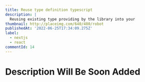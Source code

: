 ```yaml
---
title: Reuse type definition typescript
description: |
  Reusing existing type providing by the library into your
thumbnail: http://placeimg.com/640/480/robot
publishedAt: '2022-06-25T17:34:09.275Z'
label:
  - nextjs
  - react
commentId: 14
---
```


# Description Will Be Soon Added
